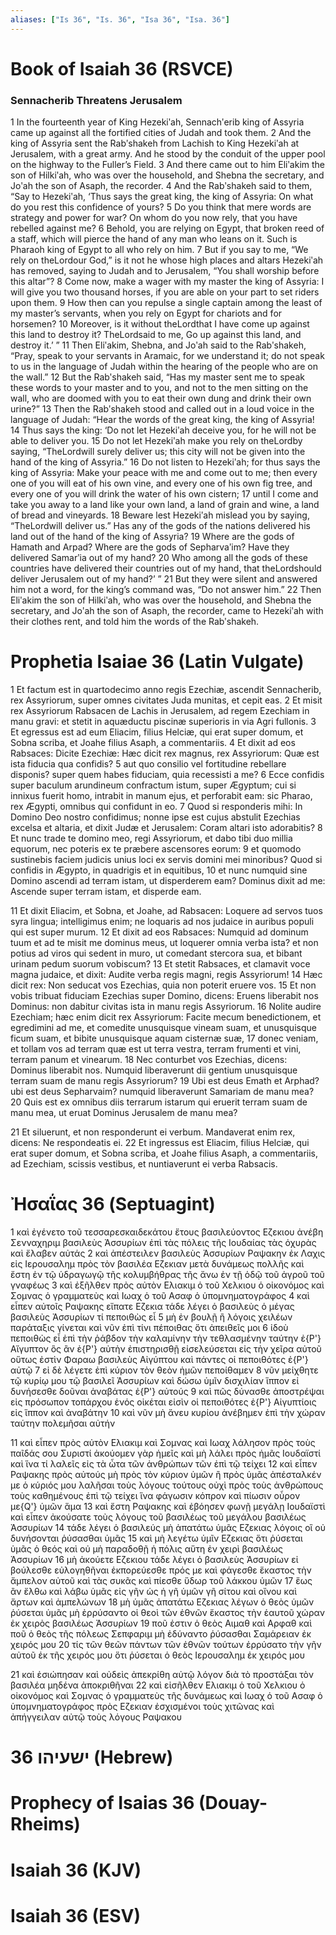 ```yaml
---
aliases: ["Is 36", "Is. 36", "Isa 36", "Isa. 36"]
---
```



# Book of Isaiah 36 (RSVCE)

### Sennacherib Threatens Jerusalem
1 In the fourteenth year of King Hezekiʹah, Sennachʹerib king of Assyria came up against all the fortified cities of Judah and took them.
2 And the king of Assyria sent the Rabʹshakeh from Lachish to King Hezekiʹah at Jerusalem, with a great army. And he stood by the conduit of the upper pool on the highway to the Fuller’s Field.
3 And there came out to him Eliʹakim the son of Hilkiʹah, who was over the household, and Shebna the secretary, and Joʹah the son of Asaph, the recorder.
4 And the Rabʹshakeh said to them, “Say to Hezekiʹah, ‘Thus says the great king, the king of Assyria: On what do you rest this confidence of yours?
5 Do you think that mere words are strategy and power for war? On whom do you now rely, that you have rebelled against me?
6 Behold, you are relying on Egypt, that broken reed of a staff, which will pierce the hand of any man who leans on it. Such is Pharaoh king of Egypt to all who rely on him.
7 But if you say to me, “We rely on theLordour God,” is it not he whose high places and altars Hezekiʹah has removed, saying to Judah and to Jerusalem, “You shall worship before this altar”?
8 Come now, make a wager with my master the king of Assyria: I will give you two thousand horses, if you are able on your part to set riders upon them.
9 How then can you repulse a single captain among the least of my master’s servants, when you rely on Egypt for chariots and for horsemen?
10 Moreover, is it without theLordthat I have come up against this land to destroy it? TheLordsaid to me, Go up against this land, and destroy it.’ ”
11 Then Eliʹakim, Shebna, and Joʹah said to the Rabʹshakeh, “Pray, speak to your servants in Aramaic, for we understand it; do not speak to us in the language of Judah within the hearing of the people who are on the wall.”
12 But the Rabʹshakeh said, “Has my master sent me to speak these words to your master and to you, and not to the men sitting on the wall, who are doomed with you to eat their own dung and drink their own urine?”
13 Then the Rabʹshakeh stood and called out in a loud voice in the language of Judah: “Hear the words of the great king, the king of Assyria!
14 Thus says the king: ‘Do not let Hezekiʹah deceive you, for he will not be able to deliver you.
15 Do not let Hezekiʹah make you rely on theLordby saying, “TheLordwill surely deliver us; this city will not be given into the hand of the king of Assyria.”
16 Do not listen to Hezekiʹah; for thus says the king of Assyria: Make your peace with me and come out to me; then every one of you will eat of his own vine, and every one of his own fig tree, and every one of you will drink the water of his own cistern;
17 until I come and take you away to a land like your own land, a land of grain and wine, a land of bread and vineyards.
18 Beware lest Hezekiʹah mislead you by saying, “TheLordwill deliver us.” Has any of the gods of the nations delivered his land out of the hand of the king of Assyria?
19 Where are the gods of Hamath and Arpad? Where are the gods of Sepharvaʹim? Have they delivered Samarʹia out of my hand?
20 Who among all the gods of these countries have delivered their countries out of my hand, that theLordshould deliver Jerusalem out of my hand?’ ”
21 But they were silent and answered him not a word, for the king’s command was, “Do not answer him.”
22 Then Eliʹakim the son of Hilkiʹah, who was over the household, and Shebna the secretary, and Joʹah the son of Asaph, the recorder, came to Hezekiʹah with their clothes rent, and told him the words of the Rabʹshakeh.


# Prophetia Isaiae 36 (Latin Vulgate)

1 Et factum est in quartodecimo anno regis Ezechiæ, ascendit Sennacherib, rex Assyriorum, super omnes civitates Juda munitas, et cepit eas.
2 Et misit rex Assyriorum Rabsacen de Lachis in Jerusalem, ad regem Ezechiam in manu gravi: et stetit in aquæductu piscinæ superioris in via Agri fullonis.
3 Et egressus est ad eum Eliacim, filius Helciæ, qui erat super domum, et Sobna scriba, et Joahe filius Asaph, a commentariis.
4 Et dixit ad eos Rabsaces: Dicite Ezechiæ: Hæc dicit rex magnus, rex Assyriorum: Quæ est ista fiducia qua confidis?
5 aut quo consilio vel fortitudine rebellare disponis? super quem habes fiduciam, quia recessisti a me?
6 Ecce confidis super baculum arundineum confractum istum, super Ægyptum; cui si innixus fuerit homo, intrabit in manum ejus, et perforabit eam: sic Pharao, rex Ægypti, omnibus qui confidunt in eo.
7 Quod si responderis mihi: In Domino Deo nostro confidimus; nonne ipse est cujus abstulit Ezechias excelsa et altaria, et dixit Judæ et Jerusalem: Coram altari isto adorabitis?
8 Et nunc trade te domino meo, regi Assyriorum, et dabo tibi duo millia equorum, nec poteris ex te præbere ascensores eorum:
9 et quomodo sustinebis faciem judicis unius loci ex servis domini mei minoribus? Quod si confidis in Ægypto, in quadrigis et in equitibus,
10 et nunc numquid sine Domino ascendi ad terram istam, ut disperderem eam? Dominus dixit ad me: Ascende super terram istam, et disperde eam.

11 Et dixit Eliacim, et Sobna, et Joahe, ad Rabsacen: Loquere ad servos tuos syra lingua; intelligimus enim; ne loquaris ad nos judaice in auribus populi qui est super murum.
12 Et dixit ad eos Rabsaces: Numquid ad dominum tuum et ad te misit me dominus meus, ut loquerer omnia verba ista? et non potius ad viros qui sedent in muro, ut comedant stercora sua, et bibant urinam pedum suorum vobiscum?
13 Et stetit Rabsaces, et clamavit voce magna judaice, et dixit: Audite verba regis magni, regis Assyriorum!
14 Hæc dicit rex: Non seducat vos Ezechias, quia non poterit eruere vos.
15 Et non vobis tribuat fiduciam Ezechias super Domino, dicens: Eruens liberabit nos Dominus: non dabitur civitas ista in manu regis Assyriorum.
16 Nolite audire Ezechiam; hæc enim dicit rex Assyriorum: Facite mecum benedictionem, et egredimini ad me, et comedite unusquisque vineam suam, et unusquisque ficum suam, et bibite unusquisque aquam cisternæ suæ,
17 donec veniam, et tollam vos ad terram quæ est ut terra vestra, terram frumenti et vini, terram panum et vinearum.
18 Nec conturbet vos Ezechias, dicens: Dominus liberabit nos. Numquid liberaverunt dii gentium unusquisque terram suam de manu regis Assyriorum?
19 Ubi est deus Emath et Arphad? ubi est deus Sepharvaim? numquid liberaverunt Samariam de manu mea?
20 Quis est ex omnibus diis terrarum istarum qui eruerit terram suam de manu mea, ut eruat Dominus Jerusalem de manu mea?

21 Et siluerunt, et non responderunt ei verbum. Mandaverat enim rex, dicens: Ne respondeatis ei.
22 Et ingressus est Eliacim, filius Helciæ, qui erat super domum, et Sobna scriba, et Joahe filius Asaph, a commentariis, ad Ezechiam, scissis vestibus, et nuntiaverunt ei verba Rabsacis.


# Ἠσαΐας 36 (Septuagint)

1 καὶ ἐγένετο τοῦ τεσσαρεσκαιδεκάτου ἔτους βασιλεύοντος Εζεκιου ἀνέβη Σενναχηριμ βασιλεὺς Ἀσσυρίων ἐπὶ τὰς πόλεις τῆς Ιουδαίας τὰς ὀχυρὰς καὶ ἔλαβεν αὐτάς
2 καὶ ἀπέστειλεν βασιλεὺς Ἀσσυρίων Ραψακην ἐκ Λαχις εἰς Ιερουσαλημ πρὸς τὸν βασιλέα Εζεκιαν μετὰ δυνάμεως πολλῆς καὶ ἔστη ἐν τῷ ὑδραγωγῷ τῆς κολυμβήθρας τῆς ἄνω ἐν τῇ ὁδῷ τοῦ ἀγροῦ τοῦ γναφέως
3 καὶ ἐξῆλθεν πρὸς αὐτὸν Ελιακιμ ὁ τοῦ Χελκιου ὁ οἰκονόμος καὶ Σομνας ὁ γραμματεὺς καὶ Ιωαχ ὁ τοῦ Ασαφ ὁ ὑπομνηματογράφος
4 καὶ εἶπεν αὐτοῖς Ραψακης εἴπατε Εζεκια τάδε λέγει ὁ βασιλεὺς ὁ μέγας βασιλεὺς Ἀσσυρίων τί πεποιθὼς εἶ
5 μὴ ἐν βουλῇ ἢ λόγοις χειλέων παράταξις γίνεται καὶ νῦν ἐπὶ τίνι πέποιθας ὅτι ἀπειθεῖς μοι
6 ἰδοὺ πεποιθὼς εἶ ἐπὶ τὴν ῥάβδον τὴν καλαμίνην τὴν τεθλασμένην ταύτην ἐ{P'} Αἴγυπτον ὃς ἂν ἐ{P'} αὐτὴν ἐπιστηρισθῇ εἰσελεύσεται εἰς τὴν χεῖρα αὐτοῦ οὕτως ἐστὶν Φαραω βασιλεὺς Αἰγύπτου καὶ πάντες οἱ πεποιθότες ἐ{P'} αὐτῷ
7 εἰ δὲ λέγετε ἐπὶ κύριον τὸν θεὸν ἡμῶν πεποίθαμεν
8 νῦν μείχθητε τῷ κυρίῳ μου τῷ βασιλεῖ Ἀσσυρίων καὶ δώσω ὑμῖν δισχιλίαν ἵππον εἰ δυνήσεσθε δοῦναι ἀναβάτας ἐ{P'} αὐτούς
9 καὶ πῶς δύνασθε ἀποστρέψαι εἰς πρόσωπον τοπάρχου ἑνός οἰκέται εἰσὶν οἱ πεποιθότες ἐ{P'} Αἰγυπτίοις εἰς ἵππον καὶ ἀναβάτην
10 καὶ νῦν μὴ ἄνευ κυρίου ἀνέβημεν ἐπὶ τὴν χώραν ταύτην πολεμῆσαι αὐτήν

11 καὶ εἶπεν πρὸς αὐτὸν Ελιακιμ καὶ Σομνας καὶ Ιωαχ λάλησον πρὸς τοὺς παῖδάς σου Συριστί ἀκούομεν γὰρ ἡμεῖς καὶ μὴ λάλει πρὸς ἡμᾶς Ιουδαϊστί καὶ ἵνα τί λαλεῖς εἰς τὰ ὦτα τῶν ἀνθρώπων τῶν ἐπὶ τῷ τείχει
12 καὶ εἶπεν Ραψακης πρὸς αὐτούς μὴ πρὸς τὸν κύριον ὑμῶν ἢ πρὸς ὑμᾶς ἀπέσταλκέν με ὁ κύριός μου λαλῆσαι τοὺς λόγους τούτους οὐχὶ πρὸς τοὺς ἀνθρώπους τοὺς καθημένους ἐπὶ τῷ τείχει ἵνα φάγωσιν κόπρον καὶ πίωσιν οὖρον με{Q'} ὑμῶν ἅμα
13 καὶ ἔστη Ραψακης καὶ ἐβόησεν φωνῇ μεγάλῃ Ιουδαϊστὶ καὶ εἶπεν ἀκούσατε τοὺς λόγους τοῦ βασιλέως τοῦ μεγάλου βασιλέως Ἀσσυρίων
14 τάδε λέγει ὁ βασιλεύς μὴ ἀπατάτω ὑμᾶς Εζεκιας λόγοις οἳ οὐ δυνήσονται ῥύσασθαι ὑμᾶς
15 καὶ μὴ λεγέτω ὑμῖν Εζεκιας ὅτι ῥύσεται ὑμᾶς ὁ θεός καὶ οὐ μὴ παραδοθῇ ἡ πόλις αὕτη ἐν χειρὶ βασιλέως Ἀσσυρίων
16 μὴ ἀκούετε Εζεκιου τάδε λέγει ὁ βασιλεὺς Ἀσσυρίων εἰ βούλεσθε εὐλογηθῆναι ἐκπορεύεσθε πρός με καὶ φάγεσθε ἕκαστος τὴν ἄμπελον αὐτοῦ καὶ τὰς συκᾶς καὶ πίεσθε ὕδωρ τοῦ λάκκου ὑμῶν
17 ἕως ἂν ἔλθω καὶ λάβω ὑμᾶς εἰς γῆν ὡς ἡ γῆ ὑμῶν γῆ σίτου καὶ οἴνου καὶ ἄρτων καὶ ἀμπελώνων
18 μὴ ὑμᾶς ἀπατάτω Εζεκιας λέγων ὁ θεὸς ὑμῶν ῥύσεται ὑμᾶς μὴ ἐρρύσαντο οἱ θεοὶ τῶν ἐθνῶν ἕκαστος τὴν ἑαυτοῦ χώραν ἐκ χειρὸς βασιλέως Ἀσσυρίων
19 ποῦ ἐστιν ὁ θεὸς Αιμαθ καὶ Αρφαθ καὶ ποῦ ὁ θεὸς τῆς πόλεως Σεπφαριμ μὴ ἐδύναντο ῥύσασθαι Σαμάρειαν ἐκ χειρός μου
20 τίς τῶν θεῶν πάντων τῶν ἐθνῶν τούτων ἐρρύσατο τὴν γῆν αὐτοῦ ἐκ τῆς χειρός μου ὅτι ῥύσεται ὁ θεὸς Ιερουσαλημ ἐκ χειρός μου

21 καὶ ἐσιώπησαν καὶ οὐδεὶς ἀπεκρίθη αὐτῷ λόγον διὰ τὸ προστάξαι τὸν βασιλέα μηδένα ἀποκριθῆναι
22 καὶ εἰσῆλθεν Ελιακιμ ὁ τοῦ Χελκιου ὁ οἰκονόμος καὶ Σομνας ὁ γραμματεὺς τῆς δυνάμεως καὶ Ιωαχ ὁ τοῦ Ασαφ ὁ ὑπομνηματογράφος πρὸς Εζεκιαν ἐσχισμένοι τοὺς χιτῶνας καὶ ἀπήγγειλαν αὐτῷ τοὺς λόγους Ραψακου


# 36 ישעיהו (Hebrew)


# Prophecy of Isaias 36 (Douay-Rheims)


# Isaiah 36 (KJV)


# Isaiah 36 (ESV)


